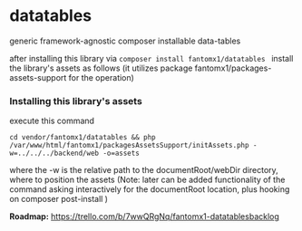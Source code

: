 # datatables
generic framework-agnostic composer installable data-tables

after installing this library via ``` composer install fantomx1/datatables  ```
install the library's assets as follows (it utilizes package fantomx1/packages-assets-support for the operation) 

### Installing this library's assets
execute this command
```
cd vendor/fantomx1/datatables && php /var/www/html/fantomx1/packagesAssetsSupport/initAssets.php -w=../../../backend/web -o=assets
```
where the -w is the relative path to the documentRoot/webDir directory, where to position the assets
(Note: later can be added functionality of the command asking interactively for the documentRoot location, plus hooking
on composer post-install
)


<b>Roadmap:</b>
https://trello.com/b/7wwQRgNq/fantomx1-datatablesbacklog

